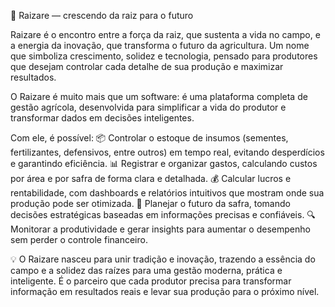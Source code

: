 🌱 Raizare — crescendo da raiz para o futuro

Raizare é o encontro entre a força da raiz, que sustenta a vida no campo, e a energia da inovação, que transforma o futuro da agricultura. Um nome que simboliza crescimento, solidez e tecnologia, pensado para produtores que desejam controlar cada detalhe de sua produção e maximizar resultados.

O Raizare é muito mais que um software: é uma plataforma completa de gestão agrícola, desenvolvida para simplificar a vida do produtor e transformar dados em decisões inteligentes.

Com ele, é possível:
📦 Controlar o estoque de insumos (sementes, fertilizantes, defensivos, entre outros) em tempo real, evitando desperdícios e garantindo eficiência.
📊 Registrar e organizar gastos, calculando custos por área e por safra de forma clara e detalhada.
💰 Calcular lucros e rentabilidade, com dashboards e relatórios intuitivos que mostram onde sua produção pode ser otimizada.
📝 Planejar o futuro da safra, tomando decisões estratégicas baseadas em informações precisas e confiáveis.
🔍 Monitorar a produtividade e gerar insights para aumentar o desempenho sem perder o controle financeiro.

💡 O Raizare nasceu para unir tradição e inovação, trazendo a essência do campo e a solidez das raízes para uma gestão moderna, prática e inteligente. É o parceiro que cada produtor precisa para transformar informação em resultados reais e levar sua produção para o próximo nível.
